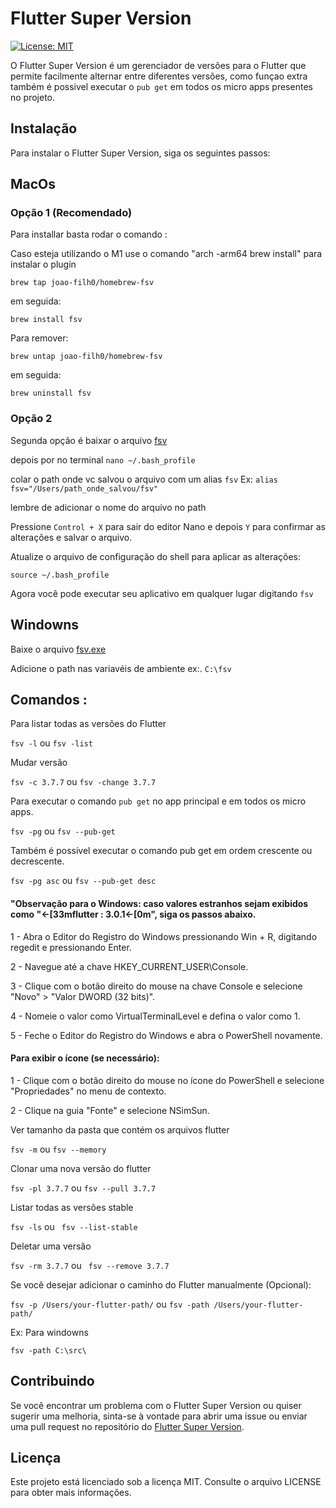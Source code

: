 # Flutter Super Version

[![License: MIT](https://img.shields.io/badge/License-MIT-yellow.svg)](https://opensource.org/licenses/MIT)

O Flutter Super Version é um gerenciador de versões para o Flutter que permite facilmente alternar entre
diferentes versões, como funçao extra também é possivel executar o `pub get` em todos os micro apps presentes no
projeto.

## Instalação

Para instalar o Flutter Super Version, siga os seguintes passos:

## MacOs

### Opção 1 (Recomendado)

Para installar basta rodar o comando :

Caso esteja utilizando o M1 use o comando "arch -arm64 brew install" para 
instalar o plugin 

`brew tap joao-filh0/homebrew-fsv`

em seguida:

`brew install fsv `

Para remover:

`brew untap joao-filh0/homebrew-fsv `

em seguida:

`brew uninstall fsv `

### Opção 2

Segunda opção é baixar o arquivo [fsv](https://github.com/Joao-Filh0/fsv/raw/main/dist/fsv)

depois por no terminal `nano ~/.bash_profile`

colar o path onde vc salvou o arquivo com um alias `fsv` Ex: `alias fsv="/Users/path_onde_salvou/fsv"`

lembre de adicionar o nome do arquivo no path

Pressione `Control + X` para sair do editor Nano e depois `Y` para confirmar as alterações e salvar o arquivo.

Atualize o arquivo de configuração do shell para aplicar as alterações:

`source ~/.bash_profile`

Agora você pode executar seu aplicativo em qualquer lugar digitando `fsv`

## Windowns

Baixe o arquivo [fsv.exe](https://github.com/Joao-Filh0/fsv/raw/main/dist/fsv.exe)

Adicione o path nas variavéis de ambiente ex:. `C:\fsv`

## Comandos :

Para listar todas as versões do Flutter

`fsv -l`    ou  `fsv -list`

Mudar versão

`fsv -c 3.7.7`    ou  `fsv -change 3.7.7`

Para executar o comando `pub get` no app principal e em todos os micro apps.

`fsv -pg`    ou  `fsv --pub-get`

Também é possível executar o comando pub get em ordem crescente ou decrescente.

`fsv -pg asc`    ou  `fsv --pub-get desc`

#### "Observação para o Windows: caso valores estranhos sejam exibidos como "←[33mflutter : 3.0.1←[0m", siga os passos abaixo.

1 - Abra o Editor do Registro do Windows pressionando Win + R, digitando regedit e pressionando Enter.

2 - Navegue até a chave HKEY_CURRENT_USER\Console.

3 - Clique com o botão direito do mouse na chave Console e selecione "Novo" > "Valor DWORD (32 bits)".

4 - Nomeie o valor como VirtualTerminalLevel e defina o valor como 1.

5 - Feche o Editor do Registro do Windows e abra o PowerShell novamente.

#### Para exibir o ícone (se necessário): 

1 - Clique com o botão direito do mouse no ícone do PowerShell e selecione "Propriedades" no menu de contexto.

2 - Clique na guia "Fonte" e selecione NSimSun.

Ver tamanho da pasta que contém os arquivos flutter

`fsv -m`    ou  `fsv --memory`

Clonar uma nova versão do flutter

`fsv -pl 3.7.7` ou `fsv --pull 3.7.7`

Listar todas as versões stable

`fsv -ls` ou ` fsv --list-stable`

Deletar uma versão

`fsv -rm 3.7.7` ou ` fsv --remove 3.7.7`

Se você desejar adicionar o caminho do Flutter manualmente (Opcional):

`fsv -p /Users/your-flutter-path/`  ou `fsv -path /Users/your-flutter-path/`

Ex: Para windowns

`fsv -path C:\src\`

## Contribuindo

Se você encontrar um problema com o Flutter Super Version ou quiser sugerir uma melhoria, sinta-se à vontade para abrir
uma issue ou enviar uma pull request no repositório do [Flutter Super Version](https://github.com/Joao-Filh0/fsv).

## Licença

Este projeto está licenciado sob a licença MIT. Consulte o arquivo LICENSE para obter mais informações.








